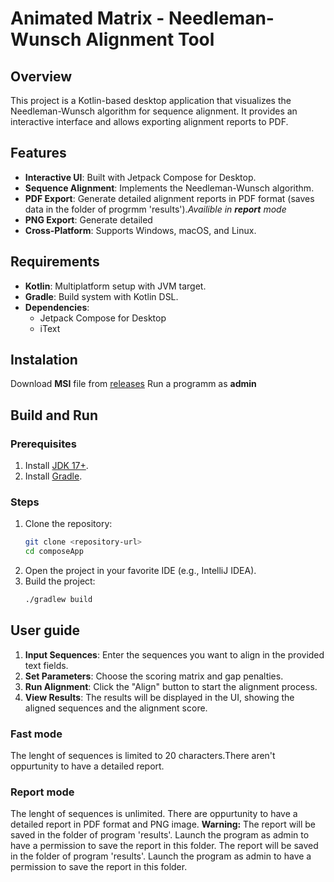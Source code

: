 # Animated Matrix - Needleman-Wunsch Alignment Tool

## Overview

This project is a Kotlin-based desktop application that visualizes the Needleman-Wunsch algorithm for sequence alignment. It provides an interactive interface and allows exporting alignment reports to PDF.

## Features

- **Interactive UI**: Built with Jetpack Compose for Desktop.
- **Sequence Alignment**: Implements the Needleman-Wunsch algorithm.
- **PDF Export**: Generate detailed alignment reports in PDF format (saves data in the folder of progrmm 'results').*Availible in **report** mode*
- **PNG Export**: Generate detailed
- **Cross-Platform**: Supports Windows, macOS, and Linux.

## Requirements

- **Kotlin**: Multiplatform setup with JVM target.
- **Gradle**: Build system with Kotlin DSL.
- **Dependencies**:
    - Jetpack Compose for Desktop
    - iText

## Instalation
Download **MSI** file from [releases](https://github.com/timGalk/NWAlgo/releases)
Run a programm as **admin**

## Build and Run
### Prerequisites

1. Install [JDK 17+](https://adoptopenjdk.net/).
2. Install [Gradle](https://gradle.org/).

### Steps

1. Clone the repository:
   ```bash
   git clone <repository-url>
   cd composeApp
    ```
2. Open the project in your favorite IDE (e.g., IntelliJ IDEA).
3. Build the project:
   ```bash
   ./gradlew build
   ```

## User guide
1. **Input Sequences**: Enter the sequences you want to align in the provided text fields.
2. **Set Parameters**: Choose the scoring matrix and gap penalties.
3. **Run Alignment**: Click the "Align" button to start the alignment process.
4. **View Results**: The results will be displayed in the UI, showing the aligned sequences and the alignment score.

### Fast mode
The lenght of sequences is limited to 20 characters.There aren't oppurtunity to have a detailed report.
### Report mode
The lenght of sequences is unlimited. There are oppurtunity to have a detailed report in PDF format and PNG image. **Warning:** The report will be saved in the folder of program 'results'. Launch the program as admin to have a permission to save the report in this folder. The report will be saved in the folder of program 'results'. Launch the program as admin to have a permission to save the report in this folder.

